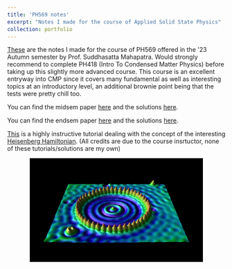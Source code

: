 ```yaml
---
title: 'PH569 notes'
excerpt: "Notes I made for the course of Applied Solid State Physics"
collection: portfolio
---
```


[These](https://DebasishPanda529.github.io/pdfs/ph569/applied-solid-state-physics.pdf) are the notes I made for the course of PH569 offered in the '23 Autumn semester by Prof. Suddhasatta Mahapatra. Would strongly recommend to complete PH418 (Intro To Condensed Matter Physics) before taking up this slightly more advanced course. This course is an excellent entryway into CMP since it covers many fundamental as well as interesting topics at an introductory level, an additional brownie point being that the tests were pretty chill too.

You can find the midsem paper [here](https://DebasishPanda529.github.io/pdfs/ph569/midsem.pdf) and the solutions [here](https://DebasishPanda529.github.io/pdfs/ph569/midsem-solutions.pdf).

You can find the endsem paper [here](https://DebasishPanda529.github.io/pdfs/ph569/endsem.pdf) and the solutions [here](https://DebasishPanda529.github.io/pdfs/ph569/endsem-solutions.pdf). 

[This](https://DebasishPanda529.github.io/pdfs/ph569/tutorial.pdf) is a highly instructive tutorial dealing with the concept of the interesting [Heisenberg Hamiltonian](https://folk.ntnu.no/johnof/magnetism-2012.pdf). (All credits are due to the course insrtuctor, none of these tutorials/solutions are my own)

<p align="center">
  <img src='/images/corral.jpg' width='400' height='240'>
</p>